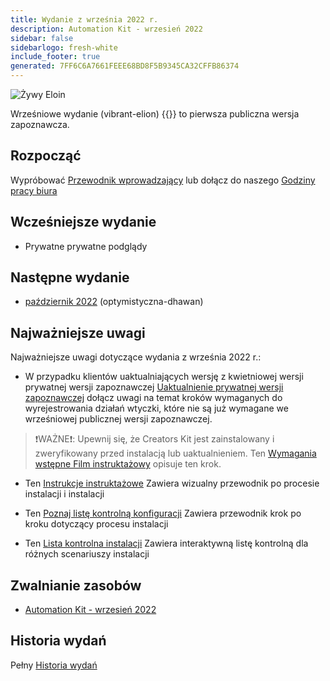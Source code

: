 ```yaml
---
title: Wydanie z września 2022 r.
description: Automation Kit - wrzesień 2022
sidebar: false
sidebarlogo: fresh-white
include_footer: true
generated: 7FF6C6A7661FEEE68BD8F5B9345CA32CFFB86374
---
```


![Żywy Eloin](/images/vibrant-elion.png)

Wrześniowe wydanie (vibrant-elion) {{<product-name>}} to pierwsza publiczna wersja zapoznawcza.

## Rozpocząć

Wypróbować [Przewodnik wprowadzający](/pl/get-started) lub dołącz do naszego [Godziny pracy biura](/pl/office-hours)

## Wcześniejsze wydanie

- Prywatne prywatne podglądy

## Następne wydanie

- [październik 2022](/pl/releases/october-2022) (optymistyczna-dhawan)

## Najważniejsze uwagi

Najważniejsze uwagi dotyczące wydania z września 2022 r.:

- W przypadku klientów uaktualniających wersję z kwietniowej wersji prywatnej wersji zapoznawczej [Uaktualnienie prywatnej wersji zapoznawczej](https://github.com/microsoft/powercat-automation-kit/blob/main/docs/private-preview-upgrade.md) dołącz uwagi na temat kroków wymaganych do wyrejestrowania działań wtyczki, które nie są już wymagane we wrześniowej publicznej wersji zapoznawczej.

>❗WAŻNE❗: Upewnij się, że Creators Kit jest zainstalowany i zweryfikowany przed instalacją lub uaktualnieniem. Ten [Wymagania wstępne Film instruktażowy](https://github.com/microsoft/powercat-automation-kit/blob/main/docs/walkthrough.md) opisuje ten krok.

- Ten [Instrukcje instruktażowe](https://github.com/microsoft/powercat-automation-kit/blob/main/docs/walkthrough.md) Zawiera wizualny przewodnik po procesie instalacji i instalacji

- Ten [Poznaj listę kontrolną konfiguracji](https://learn.microsoft.com/power-automate/guidance/automation-kit/setup/setup-checklist) Zawiera przewodnik krok po kroku dotyczący procesu instalacji

- Ten [Lista kontrolna instalacji](/pl/get-started/install-checklist) Zawiera interaktywną listę kontrolną dla różnych scenariuszy instalacji

## Zwalnianie zasobów

- [Automation Kit - wrzesień 2022](https://github.com/microsoft/powercat-automation-kit/releases/tag/AutomationKit-September2022)

## Historia wydań

Pełny [Historia wydań](/pl/releases)
